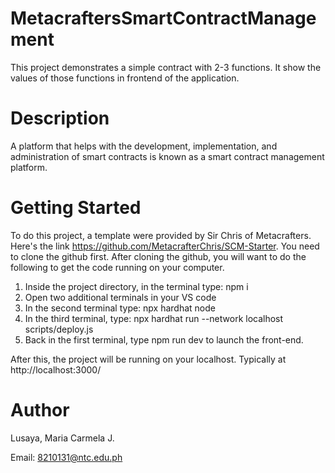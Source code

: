 # MetacraftersSmartContractManagement

This project demonstrates a simple contract with 2-3 functions. It show the values of those functions in frontend of the application.

# Description 

A platform that helps with the development, implementation, and administration of smart contracts is known as a smart contract management platform.

# Getting Started

To do this project, a template were provided by Sir Chris of Metacrafters. Here's the link https://github.com/MetacrafterChris/SCM-Starter. 
You need to clone the github first. After cloning the github, you will want to do the following to get the code running on your computer.

1. Inside the project directory, in the terminal type: npm i
2. Open two additional terminals in your VS code
3. In the second terminal type: npx hardhat node
4. In the third terminal, type: npx hardhat run --network localhost scripts/deploy.js
5. Back in the first terminal, type npm run dev to launch the front-end.

After this, the project will be running on your localhost. 
Typically at http://localhost:3000/

# Author

Lusaya, Maria Carmela J.

Email: 8210131@ntc.edu.ph